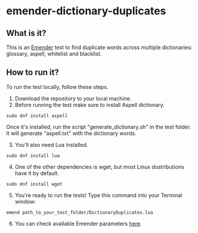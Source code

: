 # emender-dictionary-duplicates

## What is it?
This is an [Emender](https://github.com/emender/emender) test to find duplicate words across multiple dictionaries: glossary, aspell, whitelist and blacklist.

## How to run it?
To run the test locally, follow these steps.
1. Download the repository to your local machine.
2. Before running the test make sure to install Aspell dictionary.
~~~~~~~~
sudo dnf install aspell	
~~~~~~~~ 
Once it's installed, run the script "generate_dictionary.sh" in the test folder. It will generate "aspell.txt" with the dictionary words.

3. You'll also need Lua installed.
~~~~~~~~
sudo dnf install lua
~~~~~~~~
4. One of the other dependencies is wget, but most Linux dostributions have it by default.
~~~~~~~~
sudo dnf install wget
~~~~~~~~
5. You're ready to run the tests! Type this command into your Terminal window:
~~~~~~~~
emend path_to_your_test_folder/DictionaryDuplicates.lua
~~~~~~~~
6. You can check available Emender parameters [here](https://github.com/emender/emender/blob/master/doc/man/man1/emend.1.pod).